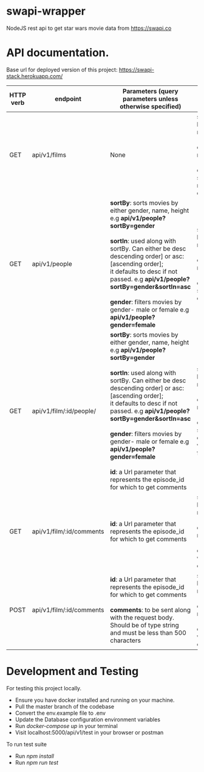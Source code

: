 # swapi-wrapper

NodeJS rest api to get star wars movie data from https://swapi.co

# API documentation.

Base url for deployed version of this project: https://swapi-stack.herokuapp.com/

HTTP verb | endpoint | Parameters (query parameters unless otherwise specified) | Response | Description
|------|------|------|-----|-----|
GET | api/v1/films | None | success: boolean, message: [success or an error message (if any)], data: [all star wars movies data]| This resource fetches all star wars films with number of comments (anonynous). 
GET | api/v1/people | **sortBy**: sorts movies by either gender, name, height e.g **api/v1/people?sortBy=gender**<br/> <br/> **sortIn**: used along with sortBy. Can either be desc descending order] or asc: [ascending order]; <br/> it defaults to desc if not passed. e.g **api/v1/people?sortBy=gender&sortIn=asc** <br/> <br/> **gender**: filters movies by gender- male or female e.g **api/v1/people?gender=female** | success: boolean, message: [success or an error message (if any)], data: [all star wars characters]| This resource fetches all star wars film characters. 
GET | api/v1/film/:id/people/ | **sortBy**: sorts movies by either gender, name, height e.g **api/v1/people?sortBy=gender**<br/> <br/> **sortIn**: used along with sortBy. Can either be desc descending order] or asc: [ascending order]; <br/> it defaults to desc if not passed. e.g **api/v1/people?sortBy=gender&sortIn=asc** <br/> <br/> **gender**: filters movies by gender- male or female e.g **api/v1/people?gender=female** <br /> <br /> **id**: a Url parameter that represents the episode_id for which to get comments | success: boolean, message: [success or an error message (if any)], data: [all star wars characters with the film id]| This resource accepts url parameter- **id** and fetches all star wars film characters with that film episode_id.
GET | api/v1/film/:id/comments | **id**: a Url parameter that represents the episode_id for which to get comments | success: boolean, message: [success or an error message (if any)], data: [Star wars movie comments]| This resource fetches all comments for the requested star wars movie 
POST | api/v1/film/:id/comments | **id**: a Url parameter that represents the episode_id for which to get comments <br /> <br /> **comments**: to be sent along with the request body. Should be of type string and must be less than 500 characters | success: boolean, message: [success or an error message (if any)], data: [Star wars movie comment]| This resource posts comments to the requested star wars movie

# Development and Testing

For testing this project locally.
 - Ensure you have docker installed and running on your machine.
 - Pull the master branch of the codebase
 - Convert the env.example file to .env
 - Update the Database configuration environment variables
 - Run *docker-compose up* in your terminal
 - Visit localhost:5000/api/v1/test in your browser or postman
 
To run test suite
  - Run *npm install*
  - Run *npm run test*
